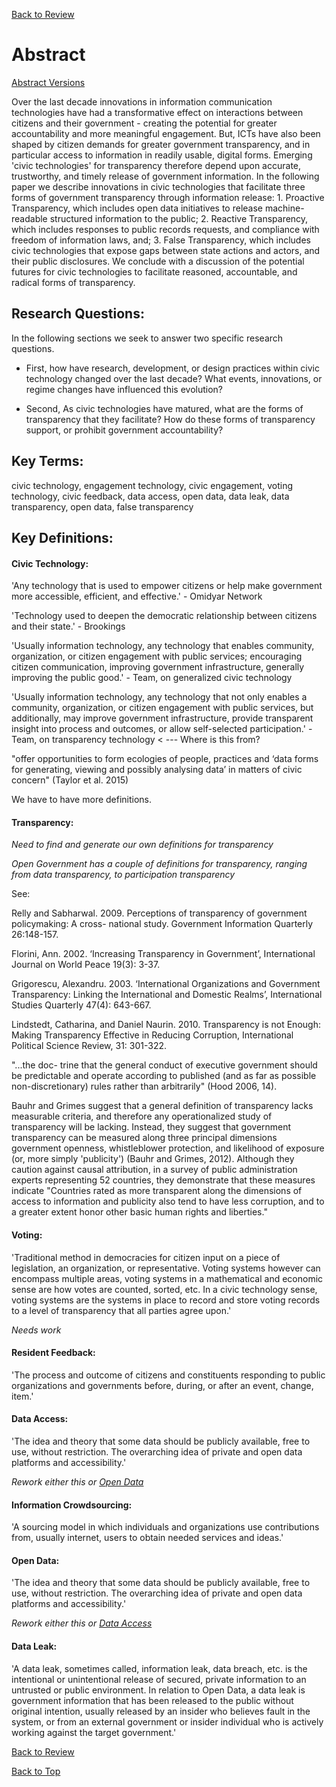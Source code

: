 [Back to Review](../SR-WorkingReview-25072017-jmb.md)

# Abstract

[Abstract Versions](abstract-versioning.md)

Over the last decade innovations in information communication technologies have had a transformative effect on interactions between citizens and their government - creating the potential for greater accountability and more meaningful engagement. But, ICTs have also been shaped by citizen demands for greater government transparency, and in particular access to information in readily usable, digital forms. Emerging 'civic technologies' for transparency therefore depend upon accurate, trustworthy, and timely release of government information. In the following paper we describe innovations in civic technologies that facilitate three forms of government transparency through information release: 1. Proactive Transparency, which includes open data initiatives to release machine-readable structured information to the public; 2. Reactive Transparency, which includes responses to public records requests, and compliance with freedom of information laws, and; 3. False Transparency, which includes civic technologies that expose gaps between state actions and actors, and their public disclosures. We conclude with a discussion of the potential futures for civic technologies to facilitate reasoned, accountable, and radical forms of transparency.


## Research Questions:
In the following sections we seek to answer two specific research questions.

* First, how have research, development, or design practices within civic technology changed over the last decade? What events, innovations, or regime changes have influenced this evolution?

* Second, As civic technologies have matured, what are the forms of transparency that they facilitate? How do these forms of transparency support, or prohibit government accountability?

## Key Terms:
civic technology, engagement technology, civic engagement, voting technology, civic feedback, data access, open data, data leak, data transparency, open data, false transparency

## Key Definitions:
#### Civic Technology:
'Any technology that is used to empower citizens or help make government more accessible, efficient, and effective.' - Omidyar Network

'Technology used to deepen the democratic relationship between citizens and their state.' - Brookings

'Usually information technology, any technology that enables community, organization, or citizen engagement with public services; encouraging citizen communication, improving government infrastructure, generally improving the public good.' - Team, on generalized civic technology

'Usually information technology, any technology that not only enables a community, organization, or citizen engagement with public services, but additionally, may improve government infrastructure, provide transparent insight into process and outcomes, or allow self-selected participation.' - Team, on transparency technology < --- Where is this from?

"offer opportunities to form ecologies of people, practices and ‘data forms for generating, viewing and possibly analysing data’ in matters of civic concern" (Taylor et al. 2015)

We have to have more definitions.

#### Transparency:
*Need to find and generate our own definitions for transparency*

*Open Government has a couple of definitions for transparency, ranging from data transparency, to participation transparency*

See:

Relly and Sabharwal. 2009. Perceptions of transparency of government policymaking: A cross- national study. Government Information Quarterly 26:148-157.

Florini, Ann. 2002. ‘Increasing Transparency in Government’, International Journal on World Peace 19(3): 3-37.

Grigorescu, Alexandru. 2003. ‘International Organizations and Government Transparency: Linking the International and Domestic Realms’, International Studies Quarterly 47(4): 643-667.

Lindstedt, Catharina, and Daniel Naurin. 2010. Transparency is not Enough: Making Transparency Effective in Reducing Corruption, International Political Science Review, 31: 301-322.

"...the doc- trine that the general conduct of executive government should be predictable and operate according to published (and as far as possible non-discretionary) rules rather than arbitrarily" (Hood 2006, 14).

Bauhr and Grimes suggest that a general definition of transparency lacks measurable criteria, and therefore any operationalized study of transparency will be lacking. Instead, they suggest that government transparency can be measured along three principal dimensions government openness, whistleblower protection, and likelihood of exposure (or, more simply 'publicity') (Bauhr and Grimes, 2012). Although they caution against causal attribution, in a survey of public administration experts representing 52 countries, they demonstrate that these measures indicate "Countries rated as more transparent along the dimensions of access to information and publicity also tend to have less corruption, and to a greater extent honor other basic human rights and liberties."

#### Voting:
'Traditional method in democracies for citizen input on a piece of legislation, an organization, or representative. Voting systems however can encompass multiple areas, voting systems in a mathematical and economic sense are how votes are counted, sorted, etc. In a civic technology sense, voting systems are the systems in place to record and store voting records to a level of transparency that all parties agree upon.'

*Needs work*

#### Resident Feedback:
'The process and outcome of citizens and constituents responding to public organizations and governments before, during, or after an event, change, item.'

#### Data Access:
'The idea and theory that some data should be publicly available, free to use, without restriction. The overarching idea of private and open data platforms and accessibility.'

*Rework either this or [Open Data](#open-data)*

#### Information Crowdsourcing:
'A sourcing model in which individuals and organizations use contributions from, usually internet, users to obtain needed services and ideas.'

#### Open Data:
'The idea and theory that some data should be publicly available, free to use, without restriction. The overarching idea of private and open data platforms and accessibility.'

*Rework either this or [Data Access](#data-access)*

#### Data Leak:
'A data leak, sometimes called, information leak, data breach, etc. is the intentional or unintentional release of secured, private information to an untrusted or public environment. In relation to Open Data, a data leak is government information that has been released to the public without original intention, usually released by an insider who believes fault in the system, or from an external government or insider individual who is actively working against the target government.'

[Back to Review](../SR-WorkingReview-25072017-jmb.md)

[Back to Top](#abstract)
